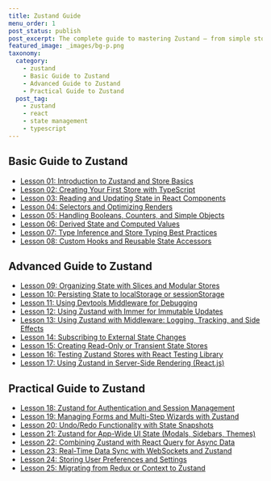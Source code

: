 ```yaml
---
title: Zustand Guide
menu_order: 1
post_status: publish
post_excerpt: The complete guide to mastering Zustand – from simple stores to real-world architecture in React.
featured_image: _images/bg-p.png
taxonomy:
  category:
    - zustand
    - Basic Guide to Zustand
    - Advanced Guide to Zustand
    - Practical Guide to Zustand
  post_tag:
    - zustand
    - react
    - state management
    - typescript
---
```


<div class="guru-cat-main" markdown="1">

<div class="guru-cat-in" markdown="1">

## Basic Guide to Zustand

- [Lesson 01: Introduction to Zustand and Store Basics](./lesson-01-introduction-to-zustand-and-store-basics)
- [Lesson 02: Creating Your First Store with TypeScript](./lesson-02-creating-your-first-store-with-typescript)
- [Lesson 03: Reading and Updating State in React Components](./lesson-03-reading-and-updating-state-in-react-components)
- [Lesson 04: Selectors and Optimizing Renders](./lesson-04-selectors-and-optimizing-renders)
- [Lesson 05: Handling Booleans, Counters, and Simple Objects](./lesson-05-handling-booleans-counters-and-simple-objects)
- [Lesson 06: Derived State and Computed Values](./lesson-06-derived-state-and-computed-values)
- [Lesson 07: Type Inference and Store Typing Best Practices](./lesson-07-type-inference-and-store-typing-best-practices)
- [Lesson 08: Custom Hooks and Reusable State Accessors](./lesson-08-custom-hooks-and-reusable-state-accessors)

</div>

<div class="guru-cat-in" markdown="1">

## Advanced Guide to Zustand

- [Lesson 09: Organizing State with Slices and Modular Stores](./lesson-09-organizing-state-with-slices-and-modular-stores)
- [Lesson 10: Persisting State to localStorage or sessionStorage](./lesson-10-persisting-state-to-localstorage-or-sessionstorage)
- [Lesson 11: Using Devtools Middleware for Debugging](./lesson-11-using-devtools-middleware-for-debugging)
- [Lesson 12: Using Zustand with Immer for Immutable Updates](./lesson-12-using-zustand-with-immer-for-immutable-updates)
- [Lesson 13: Using Zustand with Middleware: Logging, Tracking, and Side Effects](./lesson-13-using-zustand-with-middleware-logging-tracking-and-side-effects)
- [Lesson 14: Subscribing to External State Changes](./lesson-14-subscribing-to-external-state-changes)
- [Lesson 15: Creating Read-Only or Transient State Stores](./lesson-15-creating-read-only-or-transient-state-stores)
- [Lesson 16: Testing Zustand Stores with React Testing Library](./lesson-16-testing-zustand-stores-with-react-testing-library)
- [Lesson 17: Using Zustand in Server-Side Rendering (React.js)](./lesson-17-using-zustand-in-server-side-rendering-reactjs)

</div>

<div class="guru-cat-in" markdown="1">

## Practical Guide to Zustand

- [Lesson 18: Zustand for Authentication and Session Management](./lesson-18-zustand-for-authentication-and-session-management)
- [Lesson 19: Managing Forms and Multi-Step Wizards with Zustand](./lesson-19-managing-forms-and-multi-step-wizards-with-zustand)
- [Lesson 20: Undo/Redo Functionality with State Snapshots](./lesson-20-undo-redo-functionality-with-state-snapshots)
- [Lesson 21: Zustand for App-Wide UI State (Modals, Sidebars, Themes)](./lesson-21-zustand-for-app-wide-ui-state)
- [Lesson 22: Combining Zustand with React Query for Async Data](./lesson-22-combining-zustand-with-react-query-for-async-data)
- [Lesson 23: Real-Time Data Sync with WebSockets and Zustand](./lesson-23-real-time-data-sync-with-websockets-and-zustand)
- [Lesson 24: Storing User Preferences and Settings](./lesson-24-storing-user-preferences-and-settings)
- [Lesson 25: Migrating from Redux or Context to Zustand](./lesson-25-migrating-from-redux-or-context-to-zustand)

</div>

</div>
